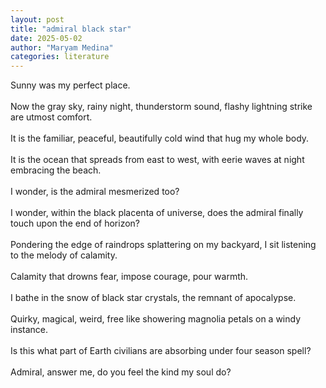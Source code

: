 ```yaml
---
layout: post
title: "admiral black star"
date: 2025-05-02
author: "Maryam Medina"
categories: literature
---
```


Sunny was my perfect place.<br>
<br>
Now the gray sky, rainy night, thunderstorm sound, flashy lightning strike are utmost comfort.<br>
<br>
It is the familiar, peaceful, beautifully cold wind that hug my whole body.<br>
<br>
It is the ocean that spreads from east to west, with eerie waves at night embracing the beach.<br>
<br>
I wonder, is the admiral mesmerized too?<br>
<br>
I wonder, within the black placenta of universe, does the admiral finally touch upon the end of horizon?<br>
<br>
Pondering the edge of raindrops splattering on my backyard, I sit listening to the melody of calamity.<br>
<br>
Calamity that drowns fear, impose courage, pour warmth.<br>
<br>
I bathe in the snow of black star crystals, the remnant of apocalypse.<br>
<br>
Quirky, magical, weird, free like showering magnolia petals on a windy instance.<br>
<br>
Is this what part of Earth civilians are absorbing under four season spell?<br>
<br>
Admiral, answer me, do you feel the kind my soul do?<br>